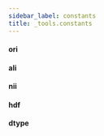 ```yaml
---
sidebar_label: constants
title: _tools.constants
---
```


#### ori

#### ali

#### nii

#### hdf

#### dtype

